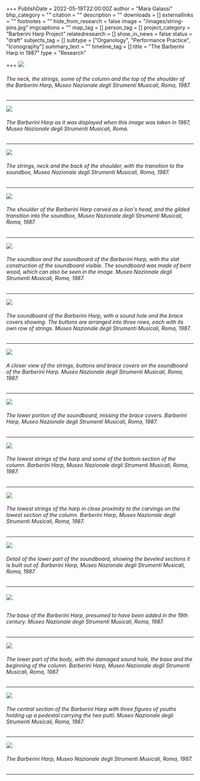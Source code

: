 +++
PublishDate = 2022-05-19T22:00:00Z
author = "Mara Galassi"
bhp_category = ""
citation = ""
description = ""
downloads = []
externallinks = ""
footnotes = ""
hide_from_research = false
image = "/images/string-pins.jpg"
imgcaptions = ""
map_tag = []
person_tag = []
project_category = "Barberini Harp Project"
relatedresearch = []
show_in_news = false
status = "draft"
subjects_tag = []
subtype = ["Organology", "Performance Practice", "Iconography"]
summary_text = ""
timeline_tag = []
title = "The Barberini Harp in 1987"
type = "Research"

+++
![](/images/string-pins.jpg)

###### The neck, the strings, some of the column and the top of the shoulder of the Barberini Harp, Museo Nazionale degli Strumenti Musicali, Roma, 1987.

***

![](/images/the-harp.jpg)

###### The Barberini Harp as it was displayed when this image was taken in 1987, Museo Nazionale degli Strumenti Musicali, Roma.

***

![](/images/strings-and-shoulder.jpg)

###### The strings, neck and the back of the shoulder, with the transition to the soundbox, Museo Nazionale degli Strumenti Musicali, Roma, 1987.

***

![](/images/shoulder.jpg)

###### The shoulder of the Barberini Harp carved as a lion's head, and the gilded transition into the soundbox, Museo Nazionale degli Strumenti Musicali, Roma, 1987.

***

![](/images/soundbox.jpg)

###### The soundbox and the soundboard of the Barberini Harp, with the slat construction of the soundboard visible. The soundboard was made of bent wood, which can also be seen in the image. Museo Nazionale degli Strumenti Musicali, Roma, 1987.

***

![](/images/soundboard-and-strings.jpg)

###### The soundboard of the Barberini Harp, with a sound hole and the brace covers showing. The buttons are arranged into three rows, each with its own row of strings. Museo Nazionale degli Strumenti Musicali, Roma, 1987.

***

![](/images/soundboard-hole-buttons.jpg)

###### A closer view of the strings, buttons and brace covers on the soundboard of the Barberini Harp. Museo Nazionale degli Strumenti Musicali, Roma,  1987.

***

![](/images/soundboard-detail.jpg)

###### The lower portion of the soundboard, missing the brace covers. Barberini Harp, Museo Nazionale degli Strumenti Musicali, Roma, 1987.

***

![](/images/soundboard-strings-detail.jpg)

###### The lowest strings of the harp and some of the bottom section of the column. Barberini Harp, Museo Nazionale degli Strumenti Musicali, Roma, 1987.

***

![](/images/lowest-strings.jpg)

###### The lowest strings of the harp in close proximity to the carvings on the lowest section of the column. Barberini Harp, Museo Nazionale degli Strumenti Musicali, Roma, 1987.

***

![](/images/soundbox-detail-copy.jpg)

###### Detail of the lower part of the soundboard, showing the beveled sections it   is built out of. Barberini Harp, Museo Nazionale degli Strumenti Musicali, Roma, 1987.

***

###### ![](/images/base.jpg)

###### The base of the Barberini Harp, presumed to have been added in the 19th century. Museo Nazionale degli Strumenti Musicali, Roma, 1987.

***

![](/images/mara-image-bottom-harp.jpg)

###### The lower part of the body, with the damaged sound hole, the base and the beginning of the column. Barberini Harp, Museo Nazionale degli Strumenti Musicali, Roma, 1987.

***

![](/images/columns-strings.jpg)

###### The central section of the Barberini Harp with three figures of youths holding up a pedestal carrying the two putti. Museo Nazionale degli Strumenti Musicali, Roma, 1987.

***

![](/images/column-soundboard-copy.jpg)

###### The Barberini Harp, Museo Nazionale degli Strumenti Musicali, Roma, 1987.

***